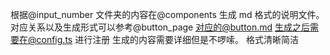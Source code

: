 根据@input_number 文件夹的内容在@components 生成 md 格式的说明文件。
对应关系以及生成形式可以参考@button_page 对应的@button.md
生成之后需要在@config.ts 进行注册 生成的内容需要详细但是不啰嗦。 格式清晰简洁
